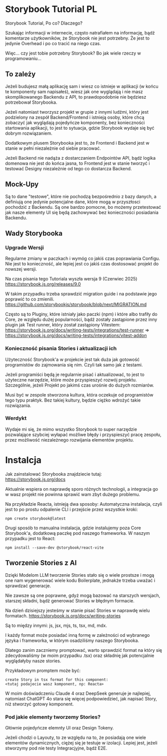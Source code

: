 # Storybook Tutorial PL
Storybook Tutorial, Po co? Dlaczego?

Szukając informacji w internecie, często natrafiałem na informację, bądź komentarze użytkowników, że Storybook nie jest potrzebny. Że jest to jedynie Overhead i po co tracić na niego czas.

Więc... czy jest tobie potrzebny Storybook? Bo jak wiele rzeczy w programowaniu...

## To zależy

Jeżeli budujesz małą aplikację sam i wiesz co istnieje w aplikacji (w końcu te komponenty sam napisałeś), wiesz jak one wyglądają i nie masz skomplikowanego Backendu z API, to prawdopodobnie nie będziesz potrzebował Storybooka. 

Jeżeli natomiast tworzysz projekt w grupie z innymi ludźmi, który jest podzielony na zespół Backend/Frontend i istnieją osoby, które chcą zobaczyć jak wyglądają pojedyńcze komponenty, bez konieczności startowania aplikacji, to jest to sytuacja, gdzie Storybook wydaje się być dobrym rozwiązaniem. 

Dodatkowym plusem Storybooka jest to, że Frontend i Backend jest w stanie w pełni niezależnie od siebie pracować.

Jeżeli Backend nie nadąża z dostarczaniem Endpointów API, bądź logika domenowa nie jest do końca jasna, to Frontend jest w stanie tworzyć i testować Designy niezależnie od tego co dostarcza Backend.

## Mock-Upy

Są to dane "testowe", które nie pochodzą bezpośrednio z bazy danych, a definiują one jedynie potencjalne dane, które mogą w przyszłosci pochodzić z Backendu. Są one bardzo pomocne, bo możemy przetestować jak nasze elementy UI się będą zachowywać bez konieczności posiadania Backendu.

## Wady Storybooka

### Upgrade Wersji

Regularne zmiany w paczkach i wymóg co jakiś czas poprawiania Configu. Nie jest to konieczność, ale lepiej jest co jakiś czas dostosować projekt do nowszej wersji. 

Na czas pisania tego Tutoriala wyszła wersja 9 (Czerwiec 2025)
https://storybook.js.org/releases/9.0

W takim przypadku trzeba sprawdzić migration guide i na podstawie jego poprawić to co zmienili.
https://github.com/storybookjs/storybook/blob/next/MIGRATION.md

Często są to Pluginy, które istniały jako paczki (npm) i które albo trafiły do Core, ze względu dużej popularności, bądź zostały zastąpione przez inny plugin jak Test runner, który został zastąpiony Vitestem: 
https://storybook.js.org/docs/writing-tests/integrations/test-runner
=> https://storybook.js.org/docs/writing-tests/integrations/vitest-addon

### Konieczność pisania Stories i aktualizacji ich

Użyteczność Storybook'a w projekcie jest tak duża jak gotowość programistów do zajmowania się nim. 
Czyli tak samo jak z testami. 

Jeżeli programiści będą je regularnie pisać i aktualizować, to jest to użyteczne narzędzie, które może przyspieszyć rozwój projektu. Szczególnie, jeżeli Projekt po jakimś czas urośnie do dużych rozmiarów. 

Musi być w zespole stworzona kultura, która oczekuje od programistów tego typu praktyk. 
Bez takiej kultury, będzie ciężko wdrożyć takie rozwiązania. 

### Werdykt

Wydaje mi się, że mimo wszystko Storybook to super narzędzie pozwalające szybciej wyłapać możliwe błędy i przyspieszyć pracę zespołu, przez możliwość niezależnego rozwijania elementów projektu. 

# Instalcja

Jak zainstalować Storybooka znajdziecie tutaj:
https://storybook.js.org/docs

Aktualnie wspiera on naprawdę sporo różnych technologii, a integracja go w wasz projekt nie powinna sprawić wam zbyt dużego problemu.

Na przykładzie Reacta, istnieją dwa sposoby:
Automatyczna instalacja, czyli jest to po prostu odpalenie CLI i przejście przez wszystkie kroki:

```
npm create storybook@latest
```

Drugi sposób to manualna instalacja, gdzie instalujemy poza Core Storybook'a, dodatkową paczkę pod naszego frameworka. 
W naszym przypadku jest to React:
```
npm install --save-dev @storybook/react-vite
```


## Tworzenie Stories z AI

Dzięki Modelom LLM tworzenie Stories stało się o wiele prostsze i mogą one nam wygenerować wiele kodu Boilerplate, jednakże trzeba uważać i sprawdzać generacje.

Nie zawsze są one poprawne, gdyż mogą bazować na starszych wersjach, starszej składni, bądź generować Stories w błędnym formacie.

Na dzień dzisiejszy jesteśmy w stanie pisać Stories w naprawdę wielu formatach.
https://storybook.js.org/docs/writing-stories

Są to między innymi: js, jsx, mjs, ts, tsx, md, mdx.

I każdy format może posiadać inną formę w zależności od wybranego języka i frameworka, w którym osadziliśmy naszego Storybooka. 

Dlatego zanim zaczniemy promptować, warto sprawdzić format na który się zdecydowaliśmy (w moim przypadku .tsx) oraz  składnię jak potencjalnie wyglądałyby nasze stories.

Przykładowym promptem może być:

```
create Story in tsx format for this component:
<tutaj podajecie wasz komponent, np: Reacta>
```

W moim doświadczeniu Claude 4 oraz DeepSeek generuje je najlepiej, natomiast ChatGPT 4o stara się więcej podpowiedzieć, jak napisać Story, niż stworzyć gotowy komponent. 


### Pod jakie elementy tworzemy Stories?

Głównie pojedyńcze elemnty UI oraz Design Tokeny.

Jeżeli chodzi o Layouty, to ze względu na to, że posiadają one wiele elementów dynamicznych, ciężej się je testuje w izolacji. 
Lepiej jest, jeżeli stworzymy pod nie testy Integracjyjne, bądź E2E.

